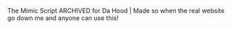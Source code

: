 The Mimic Script ARCHIVED for Da Hood | Made so when the real website go down me and anyone can use this!
